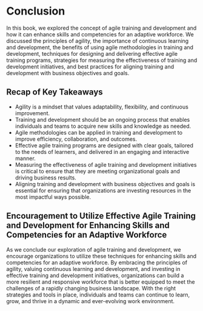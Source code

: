 # Conclusion

In this book, we explored the concept of agile training and development and how it can enhance skills and competencies for an adaptive workforce. We discussed the principles of agility, the importance of continuous learning and development, the benefits of using agile methodologies in training and development, techniques for designing and delivering effective agile training programs, strategies for measuring the effectiveness of training and development initiatives, and best practices for aligning training and development with business objectives and goals.

Recap of Key Takeaways
----------------------

* Agility is a mindset that values adaptability, flexibility, and continuous improvement.
* Training and development should be an ongoing process that enables individuals and teams to acquire new skills and knowledge as needed.
* Agile methodologies can be applied in training and development to improve efficiency, collaboration, and outcomes.
* Effective agile training programs are designed with clear goals, tailored to the needs of learners, and delivered in an engaging and interactive manner.
* Measuring the effectiveness of agile training and development initiatives is critical to ensure that they are meeting organizational goals and driving business results.
* Aligning training and development with business objectives and goals is essential for ensuring that organizations are investing resources in the most impactful ways possible.

Encouragement to Utilize Effective Agile Training and Development for Enhancing Skills and Competencies for an Adaptive Workforce
---------------------------------------------------------------------------------------------------------------------------------

As we conclude our exploration of agile training and development, we encourage organizations to utilize these techniques for enhancing skills and competencies for an adaptive workforce. By embracing the principles of agility, valuing continuous learning and development, and investing in effective training and development initiatives, organizations can build a more resilient and responsive workforce that is better equipped to meet the challenges of a rapidly changing business landscape. With the right strategies and tools in place, individuals and teams can continue to learn, grow, and thrive in a dynamic and ever-evolving work environment.